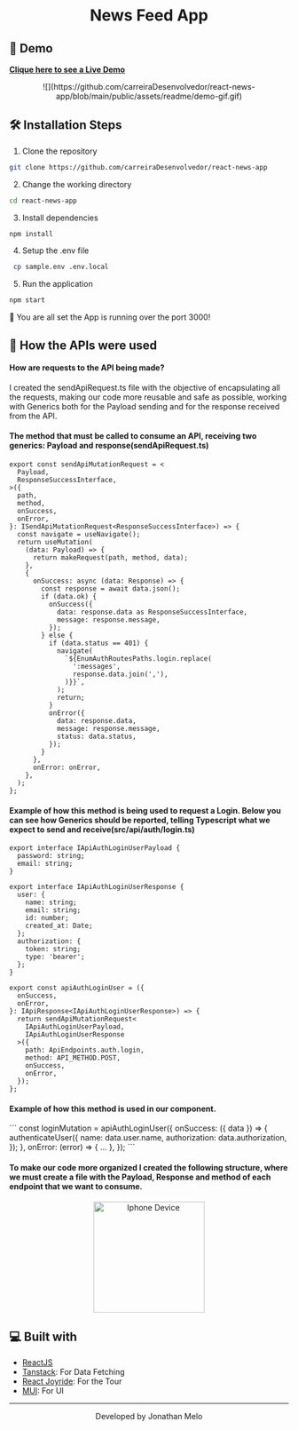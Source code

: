 <h1 align="center">
  News Feed App
</h1>

## 🚀 Demo

<p align="left">
    <a href="" target="_blank"><b>Clique here to see a Live Demo</b></a>
</p>

<p align="center">
![](https://github.com/carreiraDesenvolvedor/react-news-app/blob/main/public/assets/readme/demo-gif.gif)
</p>

## 🛠️ Installation Steps

1. Clone the repository

```bash
git clone https://github.com/carreiraDesenvolvedor/react-news-app
```

2. Change the working directory

```bash
cd react-news-app
```

3. Install dependencies

```bash
npm install
```

4. Setup the .env file

```bash
 cp sample.env .env.local
```

5. Run the application

```bash
npm start
```

🌟 You are all set the App is running over the port 3000!

## 💬️ How the APIs were used

<h4>How are requests to the API being made?</h4>

<p>
    I created the sendApiRequest.ts file with the objective of encapsulating all the requests, making our code more reusable and safe as possible, working with Generics both for the Payload sending and for the response received from the API.
</p>

<h4>The method that must be called to consume an API, receiving two generics: Payload and response(sendApiRequest.ts)</h4>

```
export const sendApiMutationRequest = <
  Payload,
  ResponseSuccessInterface,
>({
  path,
  method,
  onSuccess,
  onError,
}: ISendApiMutationRequest<ResponseSuccessInterface>) => {
  const navigate = useNavigate();
  return useMutation(
    (data: Payload) => {
      return makeRequest(path, method, data);
    },
    {
      onSuccess: async (data: Response) => {
        const response = await data.json();
        if (data.ok) {
          onSuccess({
            data: response.data as ResponseSuccessInterface,
            message: response.message,
          });
        } else {
          if (data.status == 401) {
            navigate(
              `${EnumAuthRoutesPaths.login.replace(
                ':messages',
                response.data.join(','),
              )}}`,
            );
            return;
          }
          onError({
            data: response.data,
            message: response.message,
            status: data.status,
          });
        }
      },
      onError: onError,
    },
  );
};
```

<h4>Example of how this method is being used to request a Login. Below you can see how Generics should be reported, telling Typescript what we expect to send and receive(src/api/auth/login.ts)</h4>

```
export interface IApiAuthLoginUserPayload {
  password: string;
  email: string;
}

export interface IApiAuthLoginUserResponse {
  user: {
    name: string;
    email: string;
    id: number;
    created_at: Date;
  };
  authorization: {
    token: string;
    type: 'bearer';
  };
}

export const apiAuthLoginUser = ({
  onSuccess,
  onError,
}: IApiResponse<IApiAuthLoginUserResponse>) => {
  return sendApiMutationRequest<
    IApiAuthLoginUserPayload,
    IApiAuthLoginUserResponse
  >({
    path: ApiEndpoints.auth.login,
    method: API_METHOD.POST,
    onSuccess,
    onError,
  });
};
```

<h4>Example of how this method is used in our component.</h4>
```
const loginMutation = apiAuthLoginUser({
    onSuccess: ({ data }) => {
      authenticateUser({
        name: data.user.name,
        authorization: data.authorization,
      });
    },
    onError: (error) => {
      ...
    },
  });
```

<h4>To make our code more organized I created the following structure, where we must create a file with the Payload, Response and method of each endpoint that we want to consume.</h4>
<p align="center"><img src="./public/images/readme/structure.png" width="200" alt="Iphone Device" /></p>

## 💻 Built with

- [ReactJS](https://react.dev/)
- [Tanstack](https://tanstack.com/query/v4/docs/react/overview): For Data Fetching
- [React Joyride](https://react-joyride.com/): For the Tour
- [MUI](https://mui.com/): For UI

<hr>
<p align="center">
Developed by Jonathan Melo
</p>
